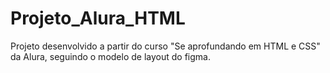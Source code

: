 # Projeto_Alura_HTML

Projeto desenvolvido a partir do curso "Se aprofundando em HTML e CSS" da Alura, seguindo o modelo de layout do figma.
